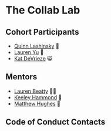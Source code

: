 # The Collab Lab

## Cohort Participants

- [Quinn Lashinsky](https://github.com/qmaximillian) 🤠
- [Lauren Yu](https://github.com/laurenyz) 🐘
- [Kat DeVrieze](https://github.com/katmdev) 😸

## Mentors

- [Lauren Beatty](https://github.com/laurenmbeatty) 👩‍🎤
- [Keeley Hammond](https://github.com/VerteDinde) 👾
- [Matthew Hughes](https://github.com/mjhughes707) 🌲

## Code of Conduct Contacts
